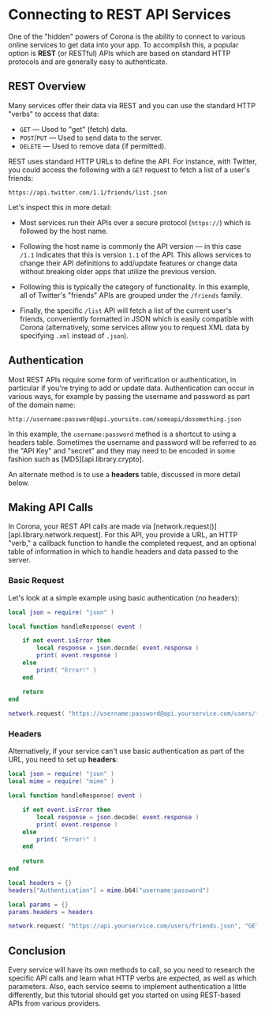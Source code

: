 
# Connecting to REST API Services

One of the "hidden" powers of Corona is the ability to connect to various online services to get data into your app. To accomplish this, a popular option is __REST__ (or&nbsp;RESTful) APIs which are based on standard HTTP protocols and are generally easy to authenticate.


## REST Overview

Many services offer their data via REST and you can use the standard HTTP "verbs" to access that data:

* `GET` &mdash; Used to "get" (fetch) data.
* `POST`/`PUT` &mdash; Used to send data to the server.
* `DELETE` &mdash; Used to remove data (if&nbsp;permitted).

REST uses standard HTTP URLs to define the API. For instance, with Twitter, you could access the following with a `GET` request to fetch a list of a user's friends:

``````
https://api.twitter.com/1.1/friends/list.json
``````

Let's inspect this in more detail:

* Most services run their APIs over a secure protocol (`https://`) which is followed by the host name.

* Following the host name is commonly the API version&nbsp;&mdash; in this case `/1.1` indicates that this is version `1.1` of the API. This allows services to change their API definitions to add/update features or change data without breaking older apps that utilize the previous version.

* Following this is typically the category of functionality. In this example, all of Twitter's "friends" APIs are grouped under the `/friends` family.

* Finally, the specific `/list` API will fetch a list of the current user's friends, conveniently formatted in JSON which is easily compatible with Corona (alternatively,&nbsp;some services allow you to request XML data by specifying `.xml` instead of&nbsp;`.json`).


## Authentication

Most REST APIs require some form of verification or authentication, in particular if you're trying to add or update data. Authentication can occur in various ways, for example by passing the username and password as part of the domain name:

``````
http://username:password@api.yoursite.com/someapi/dosomething.json
``````

In this example, the `username:password` method is a shortcut to using a headers table. Sometimes the username and password will be referred to as the "API&nbsp;Key" and "secret" and they may need to be encoded in some fashion such as [MD5][api.library.crypto].

An alternate method is to use a __headers__ table, discussed in more detail below.


## Making API Calls

In Corona, your REST API calls are made via [network.request()][api.library.network.request]. For this API, you provide a URL, an HTTP "verb," a callback function to handle the completed request, and an optional table of information in which to handle headers and data passed to the server.

### Basic Request

Let's look at a simple example using basic authentication (no&nbsp;headers):

``````lua
local json = require( "json" )

local function handleResponse( event )

	if not event.isError then
		local response = json.decode( event.response )
		print( event.response )
	else
		print( "Error!" )
	end

	return
end
 
network.request( "https://username:password@api.yourservice.com/users/friends.json", "GET", handleResponse )
``````

### Headers

Alternatively, if your service can't use basic authentication as part of the URL, you need to set up __headers__:

``````lua
local json = require( "json" )
local mime = require( "mime" )

local function handleResponse( event )

	if not event.isError then
		local response = json.decode( event.response )
		print( event.response )
	else
		print( "Error!" )
	end
	
	return
end

local headers = {}
headers["Authentication"] = mime.b64("username:password")

local params = {}
params.headers = headers

network.request( "https://api.yourservice.com/users/friends.json", "GET", handleResponse, params )
``````


## Conclusion

Every service will have its own methods to call, so you need to research the specific API calls and learn what HTTP verbs are expected, as well as which parameters. Also, each service seems to implement authentication a little differently, but this tutorial should get you started on using <nobr>REST-based</nobr> APIs from various providers.

